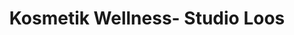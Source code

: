 ---
title: "Kosmetik Wellness- Studio Loos"
url: /ponitz/kosmetik-wellness-studio-loos/
shop: Kosmetik
---